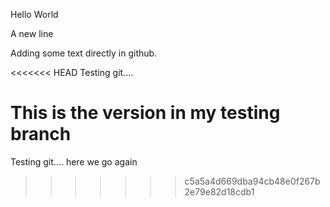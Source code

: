 Hello World

A new line

Adding some text directly in github.

<<<<<<< HEAD
Testing git....

This is the version in my testing branch
=======
Testing git.... here we go again
>>>>>>> c5a5a4d669dba94cb48e0f267b2e79e82d18cdb1

